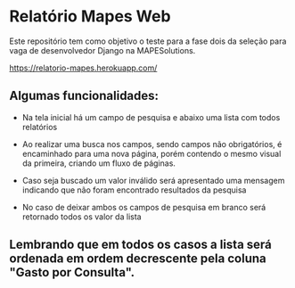 # Relatório Mapes Web

Este repositório tem como objetivo o teste para a fase dois da seleção para vaga de desenvolvedor Django na MAPESolutions.

https://relatorio-mapes.herokuapp.com/

## Algumas funcionalidades:
* Na tela inicial há um campo de pesquisa e abaixo uma lista com todos relatórios

* Ao realizar uma busca nos campos, sendo campos não obrigatórios, é encaminhado para uma nova página, porém contendo o mesmo visual da primeira, criando um fluxo de páginas.

* Caso seja buscado um valor inválido será apresentado uma mensagem indicando que não foram encontrado resultados da pesquisa

* No caso de deixar ambos os campos de pesquisa em branco será retornado todos os valor da lista

## Lembrando que em todos os casos a lista será ordenada em ordem decrescente pela coluna "Gasto por Consulta".
